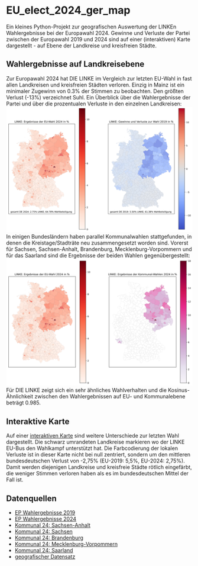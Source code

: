 # EU_elect_2024_ger_map
Ein kleines Python-Projekt zur geografischen Auswertung der LINKEn Wahlergebnisse bei der Europawahl 2024. Gewinne und Verluste der Partei zwischen der Europawahl 2019 und 2024 sind auf einer (interaktiven) Karte dargestellt - auf Ebene der Landkreise und kreisfreien Städte.

## Wahlergebnisse auf Landkreisebene
Zur Europawahl 2024 hat DIE LINKE im Vergleich zur letzten EU-Wahl in fast allen Landkreisen und kreisfreien Städten verloren. Einzig in Mainz ist ein minimaler Zugewinn von 0.3% der Stimmen zu beobachten. Den größten Verlust (-13%) verzeichnet Suhl. Ein Überblick über die Wahlergebnisse der Partei und über die prozentualen Verluste in den einzelnen Landkreisen:
![Ergebnisse 2024 und Verluste](https://github.com/PaulKeydel/EU_elect_2024_ger_map/blob/main/Linke_heatmap.svg)
In einigen Bundesländern haben parallel Kommunalwahlen stattgefunden, in denen die Kreistage/Stadträte neu zusammengesetzt worden sind. Vorerst für Sachsen, Sachsen-Anhalt, Brandenburg, Mecklenburg-Vorpommern und für das Saarland sind die Ergebnisse der beiden Wahlen gegenübergestellt:
![Ergebnisse 2024 plus Kommunal](https://github.com/PaulKeydel/EU_elect_2024_ger_map/blob/main/Linke_heatmap_komm.svg)
Für DIE LINKE zeigt sich ein sehr ähnliches Wahlverhalten und die Kosinus-Ähnlichkeit zwischen den Wahlergebnissen auf EU- und Kommunalebene beträgt 0.985.

## Interaktive Karte
Auf einer [interaktiven Karte](https://paulkeydel.github.io/EU_elect_2024_ger_map/index.html) sind weitere Unterschiede zur letzten Wahl dargestellt. Die schwarz umrandeten Landkreise markieren wo der LINKE EU-Bus den Wahlkampf unterstützt hat. Die Farbcodierung der lokalen Verluste ist in dieser Karte nicht bei null zentriert, sondern um den mittleren bundesdeutschen Verlust von -2,75% (EU-2019: 5,5%, EU-2024: 2,75%). Damit werden diejenigen Landkreise und kreisfreie Städte rötlich eingefärbt, die weniger Stimmen verloren haben als es im bundesdeutschen Mittel der Fall ist.

## Datenquellen
* [EP Wahlergebnisse 2019](https://www.bundeswahlleiterin.de/dam/jcr/095b092a-780e-45e1-aca9-caafe903b126/ew19_kerg.csv)
* [EP Wahlergebnisse 2024](https://www.bundeswahlleiterin.de/dam/jcr/ac86fe50-a479-4f3d-bfc1-96b007c1a66d/ew24_kerg.csv)
* [Kommunal 24: Sachsen-Anhalt](https://wahlergebnisse.sachsen-anhalt.de/wahlen/kw24/erg/csv/kw24dat2.csv)
* [Kommunal 24: Sachsen](https://wahlen.sachsen.de/download/Kreistag/statistik-sachsen_KW24_VE_SN_LK_KS.xlsx)
* [Kommunal 24: Brandenburg](https://wahlergebnisse.brandenburg.de/12/200/20240609/kreistagswahl_land/DL/DL_BB_2_KW2024.xlsx)
* [Kommunal 24: Mecklenburg-Vorpommern](https://wahlen.mvnet.de/dateien/ergebnisse.2024/kreistagswahl/csv/k_wahlkreise.csv)
* [Kommunal 24: Saarland](https://wahlergebnis.saarland.de/KTW/kerg.csv)
* [geografischer Datensatz](https://github.com/jgehrcke/covid-19-germany-gae/tree/master/geodata)